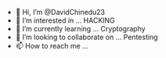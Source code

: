 - 👋 Hi, I’m @DavidChinedu23
- 👀 I’m interested in ... HACKING
- 🌱 I’m currently learning ... Cryptography
- 💞️ I’m looking to collaborate on ... Pentesting
- 📫 How to reach me ...

<!---
DavidChinedu23/DavidChinedu23 is a ✨ special ✨ repository because its `README.md` (this file) appears on your GitHub profile.
You can click the Preview link to take a look at your changes.
--->
